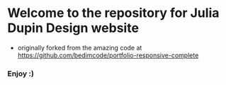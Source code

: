 # Welcome to the repository for Julia Dupin Design website

- originally forked from the amazing code at https://github.com/bedimcode/portfolio-responsive-complete

### Enjoy :)
